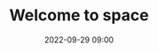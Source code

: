 ---
title: Welcome to space
type: Panel
date: '2022-09-29 09:00'
room: Main Room
lead: Nam cursus turpis finibus turpis interdum, ut luctus lectus aliquet. Donec euismod sagittis massa non mattis. Cras dignissim gravida pulvinar. Pellentesque id magna diam. Cras quis laoreet eros.


people:
  moderators:
    - Ian Schuler
  panelists:
    - Drew Bollinger
    - Ricardo Mestre
---